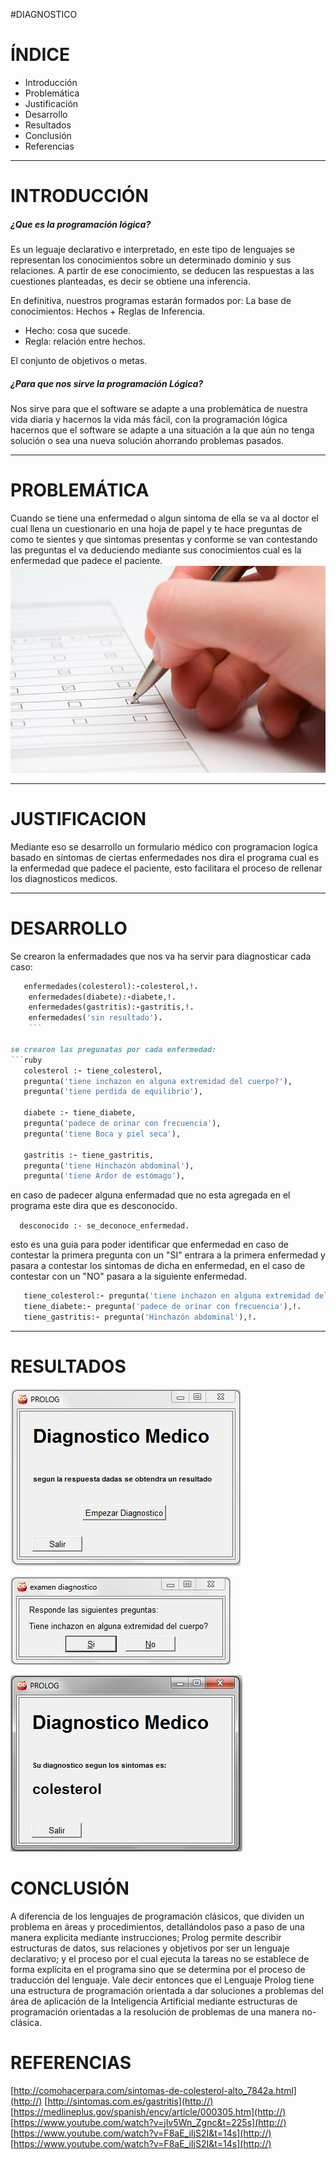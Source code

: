 #DIAGNOSTICO


# ÍNDICE


- Introducción
- Problemática
- Justificación
- Desarrollo
- Resultados
- Conclusión
- Referencias

* * *

# INTRODUCCIÓN

##### ¿Que es la programación lógica?
Es un leguaje declarativo e interpretado, en este tipo de lenguajes se representan los conocimientos sobre  un determinado dominio y sus relaciones. A partir de ese conocimiento, se deducen las respuestas a las cuestiones planteadas, es decir se obtiene una inferencia.


En definitiva, nuestros programas estarán formados por:
La base de conocimientos: Hechos + Reglas de Inferencia.

- 	Hecho: cosa que sucede.
-  	Regla: relación entre hechos.

El conjunto de objetivos o metas.

##### ¿Para que nos sirve la programación Lógica?

Nos sirve para que el software se adapte a una problemática de nuestra vida diaria y hacernos la vida más fácil, con la programación lógica hacernos que el software se adapte a una situación a la que aún no tenga solución o sea una nueva solución ahorrando problemas pasados.
* * *
# PROBLEMÁTICA
Cuando se tiene una enfermedad o algun sintoma de ella se va al doctor el cual llena un cuestionario en una hoja de papel y te hace preguntas de como te sientes y que sintomas presentas y conforme se van contestando las preguntas el va deduciendo mediante sus conocimientos cual es la enfermedad que padece el paciente.
![](https://github.com/edghareii/proyecto/blob/master/encuesta.jpg)

* * *
# JUSTIFICACION
Mediante eso se desarrollo un formulario médico con programacion logica basado en síntomas de ciertas enfermedades nos dira el programa cual es la enfermedad que padece el paciente, esto facilitara el proceso de rellenar los diagnosticos medicos.
* * *
# DESARROLLO

Se crearon la enfermadades que nos va ha servir para diagnosticar cada caso:

```ruby 
   enfermedades(colesterol):-colesterol,!. 
    enfermedades(diabete):-diabete,!.       
    enfermedades(gastritis):-gastritis,!.   
    enfermedades('sin resultado').    
    ```

se crearon las pregunatas por cada enfermedad:
```ruby  
   colesterol :- tiene_colesterol,
   pregunta('tiene inchazon en alguna extremidad del cuerpo?'),
   pregunta('tiene perdida de equilibrio'),

   diabete :- tiene_diabete,
   pregunta('padece de orinar con frecuencia'),
   pregunta('tiene Boca y piel seca'),

   gastritis :- tiene_gastritis,
   pregunta('tiene Hinchazón abdominal'),
   pregunta('tiene Ardor de estómago'),
   ```

en caso de padecer alguna enfermadad que no esta agregada en el programa este dira que es desconocido.

`  desconocido :- se_deconoce_enfermedad.`

esto es una guia para poder identificar que enfermedad en caso de contestar la primera pregunta  con un "SI" entrara a la primera enfermedad y pasara a contestar los sintomas de dicha en enfermedad, en el caso de contestar con un "NO" pasara a la siguiente enfermedad.

```ruby
   tiene_colesterol:- pregunta('tiene inchazon en alguna extremidad del cuerpo?'),!.
   tiene_diabete:- pregunta('padece de orinar con frecuencia'),!.
   tiene_gastritis:- pregunta('Hinchazón abdominal'),!.
   ```
* * *

# RESULTADOS

![](https://github.com/edghareii/proyecto/blob/master/interfaz1.JPG)


![](https://github.com/edghareii/proyecto/blob/master/interfaz2.JPG)


![](https://github.com/edghareii/proyecto/blob/master/interfaz3.JPG)






# CONCLUSIÓN
A diferencia  de los lenguajes de programación clásicos, que dividen un problema en áreas y procedimientos, detallándolos paso a paso de una manera explicita mediante instrucciones;  Prolog permite describir estructuras de datos,  sus relaciones y objetivos por ser un lenguaje declarativo; y el proceso por el cual ejecuta la tareas no se establece de forma explícita en el programa sino que se determina por el  proceso de traducción del lenguaje. Vale decir entonces que el Lenguaje Prolog tiene una estructura de programación orientada a dar soluciones a  problemas del  área de aplicación de la Inteligencia Artificial mediante estructuras de programación orientadas a la  resolución de problemas de una manera no-clásica.




# REFERENCIAS
[http://comohacerpara.com/sintomas-de-colesterol-alto_7842a.html](http://)
[http://sintomas.com.es/gastritis](http://)
[https://medlineplus.gov/spanish/ency/article/000305.htm](http://)
[https://www.youtube.com/watch?v=jIv5Wn_Zgnc&t=225s](http://)
[https://www.youtube.com/watch?v=F8aE_iIjS2I&t=14s](http://)
[https://www.youtube.com/watch?v=F8aE_iIjS2I&t=14s](http://)


